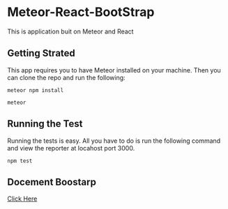# Meteor-React-BootStrap

This is application buit on Meteor and React

## Getting Strated

This app requires you to have Meteor installed on your machine. Then you can clone
the repo and run the following:

```
meteor npm install
```

```
meteor 
```

## Running the Test

Running the tests is easy. All you have to do is run the following command and view 
the reporter at locahost port 3000.

```
npm test
```

## Docement Boostarp

[Click Here](https://react-bootstrap.github.io)
